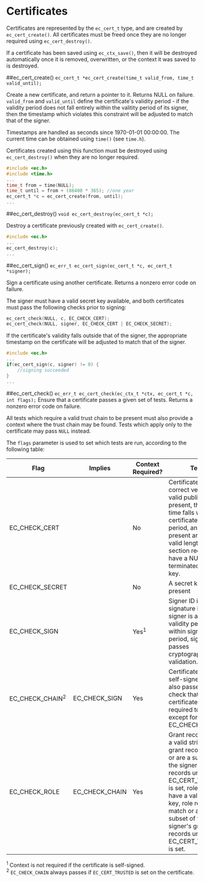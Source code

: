 # Certificates

Certificates are represented by the `ec_cert_t` type, and are created by `ec_cert_create()`. All certificates must be freed once they are no longer required using `ec_cert_destroy()`.

If a certificate has been saved using `ec_ctx_save()`, then it will be destroyed automatically once it is removed, overwritten, or the context it was saved to is destroyed.

##ec_cert_create()
`ec_cert_t *ec_cert_create(time_t valid_from, time_t valid_until);`

Create a new certificate, and return a pointer to it. Returns NULL on failure. `valid_from` and `valid_until` define the certificate's validity period - if the validity period does not fall entirely within the valitity period of its signer, then the timestamp which violates this constraint will be adjusted to match that of the signer.

Timestamps are handled as seconds since 1970-01-01 00:00:00. The current time can be obtained using `time()` (see `time.h`).

Certificates created using this function must be destroyed using `ec_cert_destroy()` when they are no longer required.

```c
#include <ec.h>
#include <time.h>
...
time_t from = time(NULL);
time_t until = from + (86400 * 365); //one year
ec_cert_t *c = ec_cert_create(from, until);
...
```

##ec_cert_destroy()
`void ec_cert_destroy(ec_cert_t *c);`

Destroy a certificate previously created with `ec_cert_create()`.

```c
#include <ec.h>
...
ec_cert_destroy(c);
...
```
##ec_cert_sign()
`ec_err_t ec_cert_sign(ec_cert_t *c, ec_cert_t *signer);`

Sign a certificate using another certificate. Returns a nonzero error code on failure.

The signer must have a valid secret key available, and both certificates must pass the following checks prior to signing:

```c
ec_cert_check(NULL, c, EC_CHECK_CERT);
ec_cert_check(NULL, signer, EC_CHECK_CERT | EC_CHECK_SECRET);
```
If the certificate's validity falls outside that of the signer, the appropriate timestamp on the certificate will be adjusted to match that of the signer.

```c
#include <ec.h>
...
if(ec_cert_sign(c, signer) != 0) {
    //signing succeeded
}
...
```

##ec_cert_check()
`ec_err_t ec_cert_check(ec_ctx_t *ctx, ec_cert_t *c, int flags);`
Ensure that a certificate passes a given set of tests. Returns a nonzero error code on failure.

All tests which require a valid trust chain to be present must also provide a context where the trust chain may be found. Tests which apply only to the certificate may pass `NULL` instead.

The `flags` parameter is used to set which tests are run, according to the following table:

Flag|Implies|Context Required?|Tests
-|-|-|-
EC_CHECK_CERT||No|Certificate is the correct version, a valid public key is present, the current time falls within the certificate's validity period, any records present are of a valid length, any section records have a NULL-terminated string key.
EC_CHECK_SECRET||No|A secret key is present
EC_CHECK_SIGN||Yes<sup>1</sup>|Signer ID is present, signature is present, signer is available, validity period falls within signer validity period, signature passes cryptographic validation.
EC_CHECK_CHAIN<sup>2</sup>|EC_CHECK_SIGN|Yes|Certificate is not self-signed, signer also passes every check that certificate is required to pass, except for EC_CHECK_SECRET.
EC_CHECK_ROLE|EC_CHECK_CHAIN|Yes|Grant records have a valid string key, grant records match or are a subset of the signer's grant records unless EC_CERT_TRUSTED is set, role records have a valid string key, role records match or are a subset of the signer's grant records unless EC_CERT_TRUSTED is set.


<sup>1</sup> Context is not required if the certificate is self-signed.  
<sup>2</sup> `EC_CHECK_CHAIN` always passes if `EC_CERT_TRUSTED` is set on the certificate.